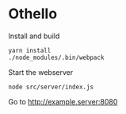 Othello
=======

Install and build

```
yarn install
./node_modules/.bin/webpack
```

Start the webserver

```
node src/server/index.js
```

Go to http://example.server:8080

